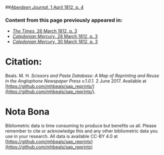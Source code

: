 ##[*Aberdeen Journal*, 1 April 1812, p. 4](https://mhbeals.github.io/sap_html/Aberdeen-Journal/Aberdeen-Journal-1-April-1812-p-4)

### Content from this page previously appeared in:
+ [*The Times*, 26 March 1812, p. 3](https://mhbeals.github.io/sap_html/The-Times/The-Times-26-March-1812-p-3)
+ [*Caledonian Mercury*, 28 March 1812, p. 3](https://mhbeals.github.io/sap_html/Caledonian-Mercury/Caledonian-Mercury-28-March-1812-p-3)
+ [*Caledonian Mercury*, 30 March 1812, p. 3](https://mhbeals.github.io/sap_html/Caledonian-Mercury/Caledonian-Mercury-30-March-1812-p-3)
                    
# Citation: 

Beals. M. H. *Scissors and Paste Database: A Map of Reprinting and Reuse in the Anglophone Newspaper Press v.1.0.1.* 2 June 2017. Available at [https://github.com/mhbeals/sap_reprints/](https://github.com/mhbeals/sap_reprints/). 
                    
# Nota Bona

Bibliometric data is time consuming to produce but benefits us all. Please remember to cite or acknowledge this and any other bibliometric data you use in your research. All data is available CC-BY 4.0 at [https://github.com/mhbeals/sap_reprints](https://github.com/mhbeals/sap_reprints)